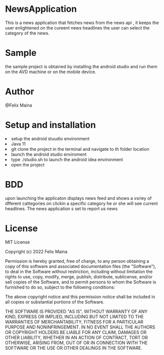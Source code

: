 # NewsApplication
This is a news application that fetches news from the news api , it keeps the user enlightened on the cureent news headlines the user can select the category of the news.

# Sample
the sample project is obtained by installing the android studio and run them on the AVD machine or on the mobile device.

# Author
@Felix Maina

# Setup and installation 
<li>setup the android stuudio environment</li>
<li>Java 11</li>
<li>git clone the project in the terminal and navigate to th folder location</li>
<li>launch the android studio enviroment</li>
<li>type ./studio.sh to launch the android idea environment</li>
<li>open the project</li>

# BDD
upon launching the applicaton displays news feed and shows a vsriey of dfferent cattegories on clickin a specific category he or she will see current headlines. The news application s set to report us news

# License
MIT License

Copyright (c) 2022 Felix Maina

Permission is hereby granted, free of charge, to any person obtaining a copy of this software and associated documentation files (the "Software"), to deal in the Software without restriction, including without limitation the rights to use, copy, modify, merge, publish, distribute, sublicense, and/or sell copies of the Software, and to permit persons to whom the Software is furnished to do so, subject to the following conditions:

The above copyright notice and this permission notice shall be included in all copies or substantial portions of the Software.

THE SOFTWARE IS PROVIDED "AS IS", WITHOUT WARRANTY OF ANY KIND, EXPRESS OR IMPLIED, INCLUDING BUT NOT LIMITED TO THE WARRANTIES OF MERCHANTABILITY, FITNESS FOR A PARTICULAR PURPOSE AND NONINFRINGEMENT. IN NO EVENT SHALL THE AUTHORS OR COPYRIGHT HOLDERS BE LIABLE FOR ANY CLAIM, DAMAGES OR OTHER LIABILITY, WHETHER IN AN ACTION OF CONTRACT, TORT OR OTHERWISE, ARISING FROM, OUT OF OR IN CONNECTION WITH THE SOFTWARE OR THE USE OR OTHER DEALINGS IN THE SOFTWARE.


